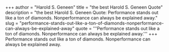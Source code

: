 +++
author = "Harold S. Geneen"
title = "the best Harold S. Geneen Quote"
description = "the best Harold S. Geneen Quote: Performance stands out like a ton of diamonds. Nonperformance can always be explained away."
slug = "performance-stands-out-like-a-ton-of-diamonds-nonperformance-can-always-be-explained-away"
quote = '''Performance stands out like a ton of diamonds. Nonperformance can always be explained away.'''
+++
Performance stands out like a ton of diamonds. Nonperformance can always be explained away.
